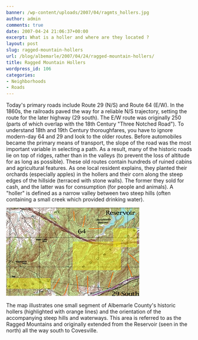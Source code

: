 ```yaml
---
banner: /wp-content/uploads/2007/04/ragmts_hollers.jpg
author: admin
comments: true
date: 2007-04-24 21:06:37+00:00
excerpt: What is a holler and where are they located ?
layout: post
slug: ragged-mountain-hollers
url: /blog/albemarle/2007/04/24/ragged-mountain-hollers/
title: Ragged Mountain Hollers
wordpress_id: 106
categories:
- Neighborhoods
- Roads
---
```


Today's primary roads include Route 29 (N/S) and Route 64 (E/W). In the 1860s, the railroads paved the way for a reliable N/S trajectory, setting the route for the later highway (29 south). The E/W route was originally 250 (parts of which overlap with the 18th Century "Three Notched Road"). To understand 18th and 19th Century thoroughfares, you have to ignore modern-day 64 and 29 and look to the older routes. Before automobiles became the primary means of transport, the slope of the road was the most important variable in selecting a path. As a result, many of the historic roads lie on top of ridges, rather than in the valleys (to prevent the loss of altitude for as long as possible). These old routes contain hundreds of ruined cabins and agricultural features. As one local resident explains, they planted their orchards (especially apples) in the hollers and their corn along the steep edges of the hillside (terraced with stone walls). The former they sold for cash, and the latter was for consumption (for people and animals). A "holler" is defined as a narrow valley between two steep hills (often containing a small creek which provided drinking water).

![Ragged Mountain Hollers](/wp-content/uploads/2007/04/ragmts_hollers.jpg)



The map illustrates one small segment of Albemarle County's historic hollers (highlighted with orange lines) and the orientation of the accompanying steep hills and waterways. This area is referred to as the Ragged Mountains and originally extended from the Reservoir (seen in the north) all the way south to Covesville.

